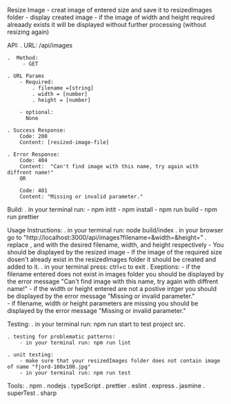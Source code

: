Resize Image
    - creat image of entered size and save it to resizedImages folder
    - display created image
    - if the image of width and height required alreaady exists it will be displayed without further processing (without resizing again)

API:
    . URL:
        /api/images

    .  Method:
         - GET

    . URL Params
        - Required:
            . filename =[string]
            . width = [number]
            . height = [number]

        - optional:
          None

    . Success Response:
        Code: 200
        Content: [resized-image-file]

    . Error Response:
        Code: 404
        Content:  "Can't find image with this name, try again with diffrent name!"
        OR

        Code: 401 
        Content: "Missing or invalid parameter." 

Build:
    . in your terminal run: 
        - npm intit 
        - npm install
        - npm run build
        - npm run prettier

Usage Instructions:
    . in your terminal run: node build/index
    . in your browser go to "http://localhost:3000/api/images?filename=<filename>&width=<width>&height=<height>" 
    . replace <filename>, <width> and <height> with the desired filename, width, and height respectively 
        - You should be displayed by the resized image 
        - If the image of the required size dosen't already exist in the resizedImages folder it should be created and added to it. 
    . in your terminal press: ctrl+c to exit
    . Exeptions:
        - if the filename entered does not exist in images folder you should be displayed by the error message "Can't find image with this name, try again with diffrent name!" 
        - if the width or height entered are not a postive intger you should be displayed by the error message "Missing or invalid parameter."  
        - if filename, width or height parameters are missing you should be displayed by the error message "Missing or invalid parameter."

Testing:
    . in your terminal run: npm run start to test project src.

    . testing for problematic patterns:
        - in your terminal run: npm run lint 
    
    . unit testing:
        - make sure that your resizedImages folder does not contain image of name "fjord-100x100.jpg"
        - in your terminal run: npm run test 
    
    

Tools:
    . npm 
    . nodejs
    . typeScript
    . prettier
    . eslint
    . express
    . jasmine
    . superTest
    . sharp


